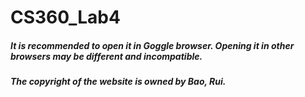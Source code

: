 # CS360_Lab4
##### It is recommended to open it in Goggle browser. Opening it in other browsers may be different and incompatible.
##### The copyright of the website is owned by Bao, Rui.

